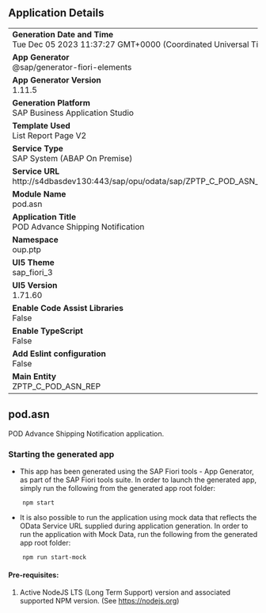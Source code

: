 ## Application Details
|               |
| ------------- |
|**Generation Date and Time**<br>Tue Dec 05 2023 11:37:27 GMT+0000 (Coordinated Universal Time)|
|**App Generator**<br>@sap/generator-fiori-elements|
|**App Generator Version**<br>1.11.5|
|**Generation Platform**<br>SAP Business Application Studio|
|**Template Used**<br>List Report Page V2|
|**Service Type**<br>SAP System (ABAP On Premise)|
|**Service URL**<br>http://s4dbasdev130:443/sap/opu/odata/sap/ZPTP_C_POD_ASN_REP_CDS
|**Module Name**<br>pod.asn|
|**Application Title**<br>POD Advance Shipping Notification|
|**Namespace**<br>oup.ptp|
|**UI5 Theme**<br>sap_fiori_3|
|**UI5 Version**<br>1.71.60|
|**Enable Code Assist Libraries**<br>False|
|**Enable TypeScript**<br>False|
|**Add Eslint configuration**<br>False|
|**Main Entity**<br>ZPTP_C_POD_ASN_REP|

## pod.asn

POD Advance Shipping Notification application.

### Starting the generated app

-   This app has been generated using the SAP Fiori tools - App Generator, as part of the SAP Fiori tools suite.  In order to launch the generated app, simply run the following from the generated app root folder:

```
    npm start
```

- It is also possible to run the application using mock data that reflects the OData Service URL supplied during application generation.  In order to run the application with Mock Data, run the following from the generated app root folder:

```
    npm run start-mock
```

#### Pre-requisites:

1. Active NodeJS LTS (Long Term Support) version and associated supported NPM version.  (See https://nodejs.org)


